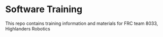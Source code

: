 # Software Training

This repo contains training information and materials for FRC team 8033, Highlanders Robotics